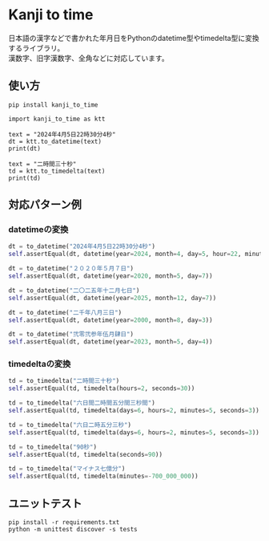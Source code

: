 # Kanji to time

日本語の漢字などで書かれた年月日をPythonのdatetime型やtimedelta型に変換するライブラリ。<br/>
漢数字、旧字漢数字、全角などに対応しています。

## 使い方

```
pip install kanji_to_time
```

```
import kanji_to_time as ktt

text = "2024年4月5日22時30分4秒"
dt = ktt.to_datetime(text)
print(dt)

text = "二時間三十秒"
td = ktt.to_timedelta(text)
print(td)
```

## 対応パターン例

### datetimeの変換

```python
dt = to_datetime("2024年4月5日22時30分4秒")
self.assertEqual(dt, datetime(year=2024, month=4, day=5, hour=22, minute=30, second=4))

dt = to_datetime("２０２０年５月７日")
self.assertEqual(dt, datetime(year=2020, month=5, day=7))

dt = to_datetime("二〇二五年十二月七日")
self.assertEqual(dt, datetime(year=2025, month=12, day=7))

dt = to_datetime("二千年八月三日")
self.assertEqual(dt, datetime(year=2000, month=8, day=3))

dt = to_datetime("弐零弐参年伍月肆日")
self.assertEqual(dt, datetime(year=2023, month=5, day=4))
```

### timedeltaの変換

```python
td = to_timedelta("二時間三十秒")
self.assertEqual(td, timedelta(hours=2, seconds=30))

td = to_timedelta("六日間二時間五分間三秒間")
self.assertEqual(td, timedelta(days=6, hours=2, minutes=5, seconds=3))

td = to_timedelta("六日二時五分三秒")
self.assertEqual(td, timedelta(days=6, hours=2, minutes=5, seconds=3))

td = to_timedelta("90秒")
self.assertEqual(td, timedelta(seconds=90))

td = to_timedelta("マイナス七億分")
self.assertEqual(td, timedelta(minutes=-700_000_000))
```

## ユニットテスト

```
pip install -r requirements.txt
python -m unittest discover -s tests
```